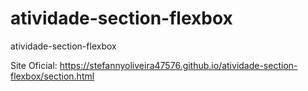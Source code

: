 # atividade-section-flexbox
 atividade-section-flexbox


Site Oficial:  https://stefannyoliveira47576.github.io/atividade-section-flexbox/section.html